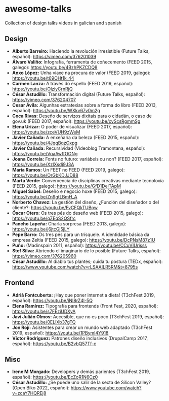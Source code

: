 # awesome-talks
Collection of design talks videos in galician and spanish

## Design

- **Alberto Barreiro:** Haciendo la revolución irresistible (Future Talks, español): https://vimeo.com/376201039
- **Álvaro Valiño:** Infografía, ferramenta de coñecemento (FEED 2015, galego): https://youtu.be/4BzhPKZCDQ8
- **Anxo López:** Unha viaxe na procura de valor (FEED 2019, galego): https://youtu.be/t69OHt1k_44
- **Carmen Lanza:** A través do espello (FEED 2019, español): https://youtu.be/OlziyCrnRjQ
- **César Astudillo:** Transformación digital (Future Talks, español): https://vimeo.com/376204707
- **Cesar Ávila:** Algunhas estratexias sobre a forma do libro (FEED 2013, español): https://youtu.be/WXkv67v0m2g
- **Coca Rivas:** Deseño de servizos dixitais para o cidadán, o caso de gov.uk (FEED 2017, español): https://youtu.be/cvScsRgmmSg
- **Elena Urizar:** O poder de visualizar (FEED 2017, español): https://youtu.be/zceVUH9zWeM
- **Javier Cañada:** A enxeñaría da beleza  (FEED 2015, español): https://youtu.be/4JqqBqzOxpg
- **Javier Cañada:** Recursividad (Videoblog Tramontana, español): https://youtu.be/VqaAwffOONg
- **Joana Correia:** Fonts no futuro: variábeis ou non? (FEED 2017, español): https://youtu.be/XzlXsdj9J3A
- **María Ramos:** Un FEET no FEED (FEED 2019, galego): https://youtu.be/OrGbKDJJD88
- **Marta Verde:** Converxencia de disciplinas creativas mediante tecnoloxía (FEED 2015, galego): https://youtu.be/GfD1DelTApM
- **Miguel Sabel:** Deseño e negocio hoxe (FEED 2015, galego): https://youtu.be/Zn9gtLBmH_A
- **Norberto Chavez:** La gestión del diseño, ¿Función del diseñador o del cliente?: https://youtu.be/FvCFQkTUBpw
- **Óscar Otero:** Os tres pés do deseño web (FEED 2015, galego): https://youtu.be/qZEqS2QSfrc
- **Pancho Lapeña:** Charla sorpresa (FEED 2013, galego): https://youtu.be/j6jtcGj5jLY
- **Pepe Barro:** Os tres pés para un trísquele. A identidade básica da empresa Zeltia (FEED 2015, galego): https://youtu.be/DcPNsM87z1U
- **Puño:** (Madinspain 2011, español): https://youtu.be/CCuVIUrjsss
- **Stef Silva:** Abriendo el imaginario de lo posible (Future Talks, español): https://vimeo.com/376205960
- **César Astudillo:** Al diablo tus plantes; cuida tu postura (TEDx, español): https://www.youtube.com/watch?v=rLSAAILR5RM&t=8795s

## Frontend

- **Adrià Fontcuberta:** ¡Hay que poner internet a dieta! (T3chFest 2019, español): https://youtu.be/jNI8rZ4l-5Q
- **Elena Ramírez:** Tipografía para frontends (Front Fest, 2020, español): https://youtu.be/s7FEziUDXyA
- **Javi Julián Olmos:** Accesible, que no es poco (T3chFest 2019, español): https://youtu.be/0ELlXb37gTQ
- **Jon Rojí:** Asistentes para crear un mundo web adaptado (T3chFest 2019, español): https://youtu.be/1PByml4Y918
- **Víctor Rodríguez:** Patrones diseño inclusivos (DrupalCamp 2017, español): https://youtu.be/B2vbQ57Tf-c

## Misc

- **Irene M Morgado:** Developers y demás parientes (T3chFest 2019, español): https://youtu.be/EcZoR1N6Cz0
- **César Astudillo:** ¿Se puede uno salir de la secta de Silicon Valley? (Open Biko 2022, español): https://www.youtube.com/watch?v=zcaY7HQREj8
